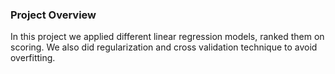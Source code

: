 ### Project Overview

 In this project we applied different linear regression models, ranked them on scoring. We also did regularization and cross validation technique to avoid overfitting.



